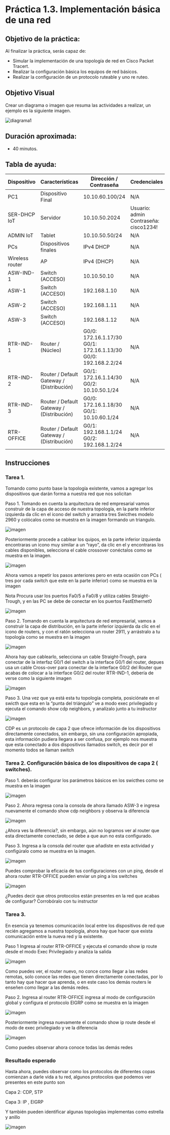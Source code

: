 # Práctica 1.3. Implementación básica de una red

## Objetivo de la práctica:
Al finalizar la práctica, serás capaz de:
- Simular la implementación de una topología de red en Cisco Packet Tracert.  
- Realizar la configuración básica los equipos de red básicos.  
- Realizar la configuración de un protocolo ruteable y uno re ruteo.  

## Objetivo Visual 
Crear un diagrama o imagen que resuma las actividades a realizar, un ejemplo es la siguiente imagen. 

![diagrama1](../Imagenes/Práctica3/3_1.png)

## Duración aproximada:
- 40 minutos.

## Tabla de ayuda:

| Dispositivo      | Características                            | Dirección / Contraseña                                                              | Credenciales                                |
|------------------|---------------------------------------------|--------------------------------------------------------------------------------------|---------------------------------------------|
| PC1              | Dispositivo Final                          | 10.10.60.100/24                                                                      | N/A                                         |
| SER-DHCP IoT     | Servidor                                   | 10.10.50.2024                                                                        | Usuario: admin<br>Contraseña: cisco1234!    |
| ADMIN IoT        | Tablet                                     | 10.10.50.50/24                                                                       | N/A                                         |
| PCs              | Dispositivos finales                       | IPv4 DHCP                                                                            | N/A                                         |
| Wireless router  | AP                                         | IPv4 (DHCP)                                                                          | N/A                                         |
| ASW-IND-1        | Switch (ACCESO)                            | 10.10.50.10                                                                          | N/A                                         |
| ASW-1            | Switch (ACCESO)                            | 192.168.1.10                                                                         | N/A                                         |
| ASW-2            | Switch (ACCESO)                            | 192.168.1.11                                                                         | N/A                                         |
| ASW-3            | Switch (ACCESO)                            | 192.168.1.12                                                                         | N/A                                         |
| RTR-IND-1        | Router / (Núcleo)                          | G0/0: 172.16.1.17/30<br>G0/1: 172.16.1.13/30<br>G0/0: 192.168.2.2/24                 | N/A                                         |
| RTR-IND-2        | Router / Default Gateway / (Distribución) | G0/1: 172.16.1.14/30<br>G0/2: 10.10.50.1/24                                          | N/A                                         |
| RTR-IND-3        | Router / Default Gateway / (Distribución) | G0/0: 172.16.1.18/30<br>G0/1: 10.10.60.1/24                                          | N/A                                         |
| RTR-OFFICE       | Router / Default Gateway / (Distribución) | G0/1: 192.168.1.1/24<br>G0/2: 192.168.1.2/24                                         | N/A                                         |


## Instrucciones 

### Tarea 1.  

Tomando como punto base la topología existente, vamos a agregar los dispositivos que darán forma a nuestra red que nos solicitan 

Paso 1. Tomando en cuenta la arquitectura de red empresarial vamos construir de la capa de acceso de nuestra topología, en la parte  inferior izquierda da clic en el icono del switch y arrastra tres Swicthes modelo 2960 y colócalos como se muestra en la imagen formando un triangulo.  

![imagen](../Imagenes/Práctica3/3_2.png)

Posteriormente procede a cablear los quipos, en la parte inferior izquierda encontraras un icono muy similar a un “rayo”, da clic en el y encontraras los cables disponibles, selecciona el cable crossover conéctalos como se muestra en la imagen.  

![imagen](../Imagenes/Práctica3/3_3.png)

Ahora vamos a repetir los pasos anteriores pero en esta ocasión con PCs ( tres por cada switch que este en la parte inferior) como se muestra en la imagen  

Nota Procura usar los puertos Fa0/5 a Fa0/8 y utiliza cables Straight-Trough, y en las PC se debe de conectar en los puertos FastEthernet0 

![imagen](../Imagenes/Práctica3/3_4.png)

Paso 2. Tomando en cuenta la arquitectura de red empresarial, vamos a construir la capa de distribución, en la parte inferior izquierda da clic en el icono de routers, y  con el ratón selecciona un router 2911, y arrástralo a tu topología como se muestra en la imagen  

![imagen](../Imagenes/Práctica3/3_5.png)

Ahora hay que cablearlo, selecciona un cable Straight-Trough, para conectar de la interfaz G0/1 del switch a la interface G0/1 del router, depues usa un cable Cross-over para conectar de la interface G0/2 del Router que acabas de colocar a la interface G0/2 del router RTR-IND-1, debería de verse como la siguiente imagen  

![imagen](../Imagenes/Práctica3/3_6.png)

Paso 3. Una vez que  ya está esta tu topología completa, posiciónate en el swicth que esta en la “punta del triángulo” ve a modo exec privilegiado y ejecuta el comando show cdp neighbors, y analízalo junto a tu instructor  

![imagen](../Imagenes/Práctica3/3_7.png)

CDP es un protocolo de capa 2 que ofrece información de los dispositivos directamente conectados, sin embargo, sin una configuración apropiada, esta información pudiera llegara a ser confusa, por ejemplo nos muestra que esta conectado a dos dispositivos llamados switch, es decir por el momento todos se llaman switch 

### Tarea 2. Configuración básica de los dispositivos de capa 2 ( switches). 

Paso 1. deberás configurar los parámetros básicos en los swicthes como  se muestra en la imagen  

![imagen](../Imagenes/Práctica3/3_8.png)

Paso 2. Ahora regresa cona la consola de ahora llamado ASW-3 e ingresa nuevamente el comando show cdp neighbors y observa la diferencia  

![imagen](../Imagenes/Práctica3/3_9.png)

¿Ahora ves la diferencia?, sin embargo, aún no logramos ver al router que esta directamente conectado, se debe a que aun no esta configurado. 

Paso 3. Ingresa a la consola del router que añadiste en esta actividad y configúralo como se muestra en la imagen. 

![imagen](../Imagenes/Práctica3/3_10.png)

Puedes comprobar la eficacia de tus configuraciones con un ping, desde el ahora router RTR-OFFICE pueden enviar un ping a los switches  

![imagen](../Imagenes/Práctica3/3_11.png)

¿Puedes decir que otros protocolos están presentes en la red que acabas de configurar? Corrobóralo con tu instructor  

 
### Tarea 3.  

En esencia ya tenemos comunicación local entre los dispositivos de red que recién agregamos a nuestra topología, ahora hay que hacer que exista comunicación entre la nueva red y la existente. 

Paso 1 Ingresa al router RTR-OFFICE y ejecuta el comando show ip route desde el modo Exec Privilegiado y analiza la salida  

![imagen](../Imagenes/Práctica3/3_12.png)

Como puedes ver, el router nuevo, no conce como llegar a las redes remotas, solo conoce las redes que tienen directamente conectadas, por lo tanto hay que hacer que aprenda, o en este caso los demás routers le enseñen como llegar  a las demás redes. 

Paso 2. Ingresa al router RTR-OFFICE ingresa al modo de configuración global  y configura el protocolo EIGRP  como se muestra en la imagen  

![imagen](../Imagenes/Práctica3/3_13.png)

Posteriormente ingresa nuevamente el comando show ip route desde el modo de exec privilegiado y ve la diferencia  

![imagen](../Imagenes/Práctica3/3_14.png)

Como puedes observar ahora conoce todas las demás redes  

### Resultado esperado 

Hasta ahora, puedes observar como los protocolos de diferentes copas comienzan a darle vida a tu red, algunos protocolos que podemos ver presentes en este punto son  

Capa 2: CDP,  STP 

Capa 3: IP , EIGRP 

Y también pueden identificar algunas topologías implementas como estrella y anillo  

![imagen](../Imagenes/Práctica3/3_15.png)
